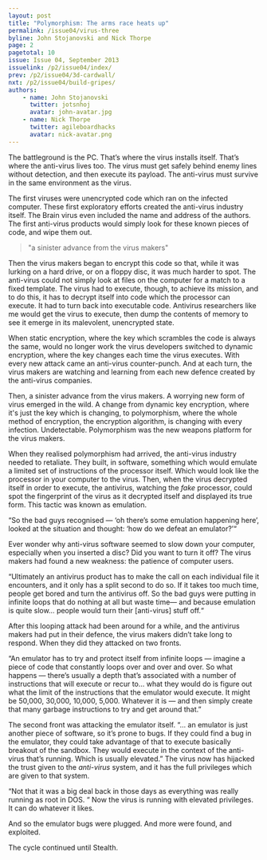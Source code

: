 ```yaml
---
layout: post
title: "Polymorphism: The arms race heats up"
permalink: /issue04/virus-three
byline: John Stojanovski and Nick Thorpe
page: 2
pagetotal: 10
issue: Issue 04, September 2013
issuelink: /p2/issue04/index/
prev: /p2/issue04/3d-cardwall/
nxt: /p2/issue04/build-gripes/
authors:
    - name: John Stojanovski
      twitter: jotsnhoj
      avatar: john-avatar.jpg
    - name: Nick Thorpe
      twitter: agileboardhacks
      avatar: nick-avatar.png
---
```

The battleground is the PC. That’s where the virus installs itself. That’s where the anti-virus lives too. The virus must get safely behind enemy lines without detection, and then execute its payload. The anti-virus must survive in the same environment as the virus. 

The first viruses were unencrypted code which ran on the infected computer. These first exploratory efforts created the anti-virus industry itself. The Brain virus even included the name and address of the authors. The first anti-virus products would simply look for these known pieces of code, and wipe them out.

> "a sinister advance from the virus makers"

Then the virus makers began to encrypt this code so that, while it was lurking on a hard drive, or on a floppy disc, it was much harder to spot. The anti-virus could not simply look at files on the computer for a match to a fixed template. The virus had to execute, though, to achieve its mission, and to do this, it has to decrypt itself into code which the processor can execute. It had to turn back into executable code. Antivirus researchers like me  would get the virus to execute, then dump the contents of memory to see it emerge in its malevolent, unencrypted state.

When static encryption, where the key which scrambles the code is always the same, would no longer work the virus developers switched to dynamic encryption, where the key changes each time the virus executes. With every new attack came an anti-virus counter-punch. And at each turn, the virus makers are watching and learning from each new defence created by the anti-virus companies.

Then, a sinister advance from the virus makers. A worrying new form of virus emerged in the wild. A change from dynamic key encryption, where it's just the key which is changing, to polymorphism, where the whole method of encryption, the encryption algorithm, is changing with every infection. Undetectable. Polymorphism was the new weapons platform for the virus makers.

When they realised polymorphism had arrived, the anti-virus industry needed to retaliate. They built, in software, something which would emulate a limited set of instructions of the processor itself. Which would look like the processor in your computer to the virus. Then, when the virus decrypted itself in order to execute, the antivirus, watching the *fake* processor, could spot the fingerprint of the virus as it decrypted itself and displayed its true form. This tactic was known as emulation.

“So the bad guys recognised — ‘oh there’s some emulation happening here’, looked at the situation and thought: ‘how do we defeat an emulator?’“

Ever wonder why anti-virus software seemed to slow down your computer, especially when you inserted a disc? Did you want to turn it off? The virus makers had found a new weakness: the patience of computer users.

“Ultimately an antivirus product has to make the call on each individual file it encounters, and it only has a split second to do so. If it takes too much time, people get bored and turn the antivirus off. So the bad guys were putting in infinite loops that do nothing at all but waste time— and because emulation is quite slow… people would turn their [anti-virus] stuff off.“

After this looping attack had been around for a while, and the antivirus makers had put in their defence, the virus makers didn’t take long to respond. When they did they attacked on two fronts.

“An emulator has to try and protect itself from infinite loops — imagine a piece of code that constantly loops over and over and over. So what happens — there’s usually a depth that’s associated with a number of instructions that will execute or recur to… what they would do is figure out what the limit of the instructions that the emulator would execute. It might be 50,000, 30,000, 10,000, 5,000.  Whatever it is — and then simply create that many garbage instructions to try and get around that.”

The second front was attacking the emulator itself. “… an emulator is just another piece of software, so it’s prone to bugs. If they could find a bug in the emulator, they could take advantage of that to execute basically breakout of the sandbox. They would execute in the context of the anti-virus that’s running. Which is usually elevated.” The virus now has hijacked the trust given to the *anti-virus* system, and it has the full privileges which are given to that system.

“Not that it was a big deal back in those days as everything was really running as root in DOS. “ Now the virus is running with elevated privileges. It can do whatever it likes.

And so the emulator bugs were plugged. And more were found, and exploited. 

The cycle continued until Stealth.